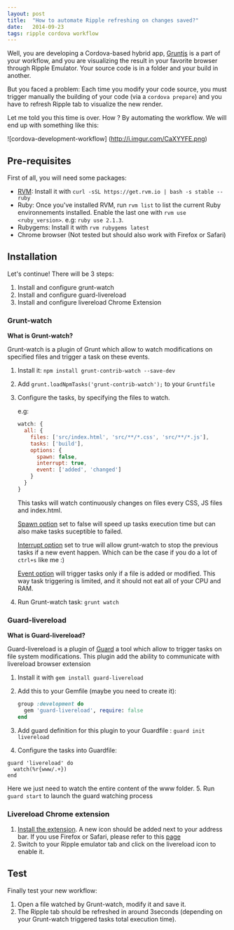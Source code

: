```yaml
---
layout: post
title:  "How to automate Ripple refreshing on changes saved?"
date:   2014-09-23
tags: ripple cordova workflow
---
```


Well, you are developing a Cordova-based hybrid app, [Gruntjs](http://gruntjs.com/) is a part of your workflow, and you are visualizing the result in your favorite browser through Ripple Emulator. Your source code is in a folder and your build in another.

But you faced a problem: Each time you modify your code source, you must trigger manually the building of your code (via a `cordova prepare`) and you have to refresh Ripple tab to visualize the new render.

Let me told you this time is over. How ? By automating the workflow. We will end up with something like this:

![cordova-development-workflow]
(http://i.imgur.com/CaXYYFE.png)

## Pre-requisites

First of all, you will need some packages:

- [RVM](http://rvm.io/): Install it with `curl -sSL https://get.rvm.io | bash -s stable --ruby`
- Ruby: Once you've installed RVM, run `rvm list` to list the current Ruby environnements installed. Enable the last one with `rvm use <ruby_version>`. e.g: `ruby use 2.1.3`.
- Rubygems: Install it with `rvm rubygems latest`
- Chrome browser (Not tested but should also work with Firefox or Safari)

## Installation

Let's continue! There will be 3 steps:

1. Install and configure grunt-watch
2. Install and configure guard-livereload
3. Install and configure livereload Chrome Extension

### Grunt-watch

__What is Grunt-watch?__

Grunt-watch is a plugin of Grunt which allow to watch modifications on specified files and trigger a task on these events.

1. Install it: `npm install grunt-contrib-watch --save-dev`
2. Add `grunt.loadNpmTasks('grunt-contrib-watch');` to your `Gruntfile`
3. Configure the tasks, by specifying the files to watch.

	e.g:

	```javascript
	watch: {
	  all: {
	    files: ['src/index.html', 'src/**/*.css', 'src/**/*.js'],
	    tasks: ['build'],
	    options: {
	      spawn: false,
	      interrupt: true,
	      event: ['added', 'changed']
	    }
	  }
	}
	```

	This tasks will watch continuously changes on files every CSS, JS files and index.html.

	[Spawn option](https://github.com/gruntjs/grunt-contrib-watch#optionsspawn) set to false will speed up tasks execution time but can also make tasks suceptible to failed.

	[Interrupt option](https://github.com/gruntjs/grunt-contrib-watch#optionsinterrupt) set to true will allow grunt-watch to stop the previous tasks if a new event happen. Which can be the case if you do a lot of `ctrl+s` like me :)

	[Event option](https://github.com/gruntjs/grunt-contrib-watch#optionsevent) will trigger tasks only if a file is added or modified. This way task triggering is limited, and it should not eat all of your CPU and RAM.

4. Run Grunt-watch task: `grunt watch`

### Guard-livereload
__What is Guard-livereload?__

Guard-livereload is a plugin of [Guard](https://github.com/guard/guard) a tool which allow to trigger tasks on file system modifications.
This plugin add the ability to communicate with livereload browser extension

1. Install it with `gem install guard-livereload`
2. Add this to your Gemfile (maybe you need to create it):

	```ruby
	group :development do
	  gem 'guard-livereload', require: false
	end
	```

3. Add guard definition for this plugin to your Guardfile : `guard init livereload`
4. Configure the tasks into Guardfile:

```
guard 'livereload' do
  watch(%r{www/.+})
end
```

Here we just need to watch the entire content of the www folder.
5. Run `guard start` to launch the guard watching process


### Livereload Chrome extension

1. [Install the extension](https://chrome.google.com/webstore/detail/livereload/jnihajbhpnppcggbcgedagnkighmdlei). A new icon should be added next to your address bar.
If you use Firefox or Safari, please refer to this [page](http://feedback.livereload.com/knowledgebase/articles/86242-how-do-i-install-and-use-the-browser-extensions-)
2. Switch to your Ripple emulator tab and click on the livereload icon to enable it.

## Test

Finally test your new workflow:

1. Open a file watched by Grunt-watch, modify it and save it.
2. The Ripple tab should be refreshed in around 3seconds (depending on your Grunt-watch triggered tasks total execution time).
